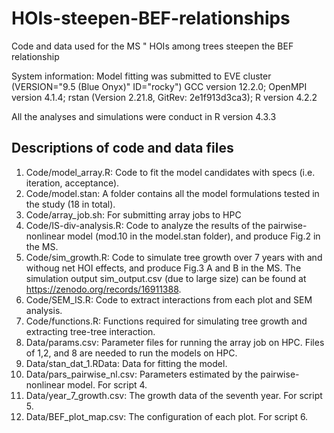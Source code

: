 # HOIs-steepen-BEF-relationships
Code and data used for the MS " HOIs among trees steepen the BEF relationship

System information:
Model fitting was submitted to EVE cluster (VERSION="9.5 (Blue Onyx)" ID="rocky")
GCC version 12.2.0; 
OpenMPI version 4.1.4;
rstan (Version 2.21.8, GitRev: 2e1f913d3ca3);
R version 4.2.2

All the analyses and simulations were conduct in
R version 4.3.3

## Descriptions of code and data files
1. Code/model_array.R: Code to fit the model candidates with specs (i.e. iteration, acceptance).
2. Code/model.stan: A folder contains all the model formulations tested in the study (18 in total).
3. Code/array_job.sh: For submitting array jobs to HPC
4. Code/IS-div-analysis.R: Code to analyze the results of the pairwise-nonlinear model (mod.10 in the model.stan folder), and produce Fig.2 in the MS. 
5. Code/sim_growth.R: Code to simulate tree growth over 7 years with and withoug net HOI effects, and produce Fig.3 A and B in the MS. The simulation output sim_output.csv (due to large size) can be found at https://zenodo.org/records/16911388.
6. Code/SEM_IS.R: Code to extract interactions from each plot and SEM analysis.
7. Code/functions.R: Functions required for simulating tree growth and extracting tree-tree interaction.
8. Data/params.csv: Parameter files for running the array job on HPC. Files of 1,2, and 8 are needed to run the models on HPC.
9. Data/stan_dat_1.RData: Data for fitting the model.
10. Data/pars_pairwise_nl.csv: Parameters estimated by the pairwise-nonlinear model. For script 4.
11. Data/year_7_growth.csv: The growth data of the seventh year. For script 5.
12. Data/BEF_plot_map.csv: The configuration of each plot. For script 6.


